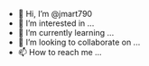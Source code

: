 - 👋 Hi, I’m @jmart790
- 👀 I’m interested in ...
- 🌱 I’m currently learning ...
- 💞️ I’m looking to collaborate on ...
- 📫 How to reach me ...

<!---
jmart790/jmart790 is a ✨ special ✨ repository because its `README.md` (this file) appears on your GitHub profile.
You can click the Preview link to take a look at your changes.
--->
